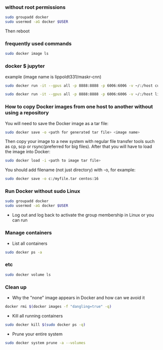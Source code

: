 ### without root permissions
```bash
sudo groupadd docker
sudo usermod -aG docker $USER
```
Then reboot

### frequently used commands
```bash
sudo docker image ls
```

### docker $ jupyter
example (image name is lippoldt331/maskr-cnn)
```bash
sudo docker run -it --gpus all -p 8888:8888 -p 6006:6006 -v ~/:/host cudachen/mask-rcnn-docker jupyter notebook --ip 0.0.0.0 --port 8888 --allow-root /host
```
```bash
sudo docker run -it --gpus all -p 8888:8888 -p 6006:6006 -v ~/:/host lippoldt331/maskr-cnn jupyter lab --ip 0.0.0.0 --port 8888 --allow-root /host
```

### How to copy Docker images from one host to another without using a repository
You will need to save the Docker image as a tar file:
```bash
sudo docker save -o <path for generated tar file> <image name>
```
Then copy your image to a new system with regular file transfer tools such as cp, scp or rsync(preferred for big files). After that you will have to load the image into Docker:
```bash
sudo docker load -i <path to image tar file>
```
You should add filename (not just directory) with -o, for example:
```bash
sudo docker save -o c:/myfile.tar centos:16
```


### Run Docker without sudo Linux
```bash
sudo groupadd docker
sudo usermod -aG docker $USER
```
- Log out and log back to activate the group membership in Linux or you can run


### Manage containers
- List all containers
``` bash
sudo docker ps -a
```

### etc


``` bash
sudo docker volume ls
```

### Clean up
- Why the "none" image appears in Docker and how can we avoid it
```bash
docker rmi $(docker images -f "dangling=true" -q)
```

- Kill all running containers

``` bash
sudo docker kill $(sudo docker ps -q)
``` 

- Prune your entire system

``` bash
sudo docker system prune -a --volumes
```
